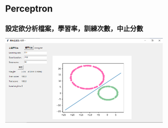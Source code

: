 # Perceptron

## 設定欲分析檔案，學習率，訓練次數，中止分數
![image](https://github.com/jim0428/Perceptron/blob/main/%E9%A1%9E%E7%A5%9E%E7%B6%93%E4%BD%9C%E6%A5%AD%E4%B8%80.PNG)
